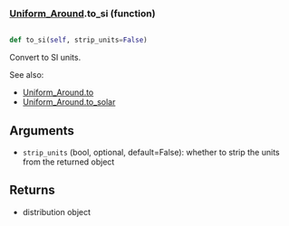 ### [Uniform_Around](Uniform_Around.md).to_si (function)


```py

def to_si(self, strip_units=False)

```



Convert to SI units.

See also:

* [Uniform_Around.to](Uniform_Around.to.md)
* [Uniform_Around.to_solar](Uniform_Around.to_solar.md)

Arguments
------------
* `strip_units` (bool, optional, default=False): whether to strip the
    units from the returned object

Returns
-------------
* distribution object

